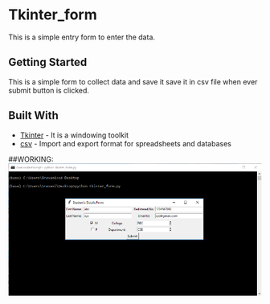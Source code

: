 # Tkinter_form
This is a simple entry form to enter the data.

## Getting Started

This is a simple form to collect data and save it save it in csv file when ever submit button is clicked.

## Built With

* [Tkinter](https://docs.python.org/3/library/tk.html) - It is a windowing toolkit
* [csv](https://docs.python.org/3/library/csv.html) - Import and export format for spreadsheets and databases

##WORKING:
![GitHub Logo](/images/1.png)
